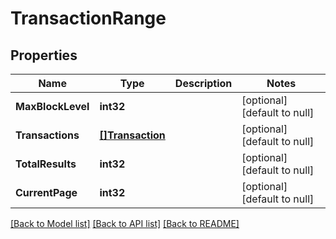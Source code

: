 # TransactionRange

## Properties
Name | Type | Description | Notes
------------ | ------------- | ------------- | -------------
**MaxBlockLevel** | **int32** |  | [optional] [default to null]
**Transactions** | [**[]Transaction**](Transaction.md) |  | [optional] [default to null]
**TotalResults** | **int32** |  | [optional] [default to null]
**CurrentPage** | **int32** |  | [optional] [default to null]

[[Back to Model list]](../README.md#documentation-for-models) [[Back to API list]](../README.md#documentation-for-api-endpoints) [[Back to README]](../README.md)


